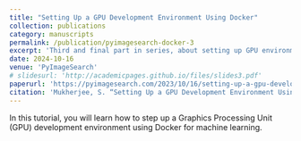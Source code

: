 ```yaml
---
title: "Setting Up a GPU Development Environment Using Docker"
collection: publications
category: manuscripts
permalink: /publication/pyimagesearch-docker-3
excerpt: 'Third and final part in series, about setting up GPU environments with Docker'
date: 2024-10-16
venue: 'PyImageSearch'
# slidesurl: 'http://academicpages.github.io/files/slides3.pdf'
paperurl: 'https://pyimagesearch.com/2023/10/16/setting-up-a-gpu-development-environment-using-docker/'
citation: 'Mukherjee, S. “Setting Up a GPU Development Environment Using Docker,” PyImageSearch, P. Chugh, A. R. Gosthipaty, S. Huot, K. Kidriavsteva, and R. Raha, eds., 2023, https://pyimg.co/8bf3a'
---
```


In this tutorial, you will learn how to step up a Graphics Processing Unit (GPU) development environment using Docker for machine learning.